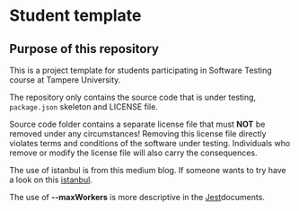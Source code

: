 # Student template

## Purpose of this repository

This is a project template for students participating in Software Testing course
at Tampere University.

The repository only contains the source code that is under testing, `package.json` skeleton
and LICENSE file.

Source code folder contains a separate license file that must **NOT** be removed under any circumstances!
Removing this license file directly violates terms and conditions of the software under testing.
Individuals who remove or modify the license file will also carry the consequences.

The use of istanbul is from this medium blog. If someone wants to try have a look on this [istanbul](https://medium.com/walkme-engineering/measure-your-nodejs-code-coverage-using-istanbul-82b129c81ae9).

The use of **--maxWorkers** is more descriptive in the [Jest](https://jestjs.io/docs/cli#--maxworkersnumstring:~:text=Alias%3A%20%2Dw,most%20use%2Dcases.)documents.